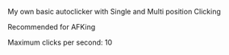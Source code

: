 My own basic autoclicker with Single and Multi position Clicking

Recommended for AFKing

Maximum clicks per second: 10
